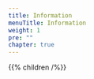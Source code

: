 ```yaml
---
title: Information
menuTitle: Information
weight: 1
pre: ""
chapter: true
---
```


{{% children /%}}
